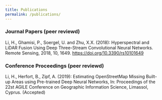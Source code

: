 ```yaml
---
title: Publications
permalink: /publications/
---
```

<h3>Journal Papers (peer reviewd)</h3>

Li, H., Ghamisi, P., Soergel, U. and Zhu, X.X. (2018): Hyperspectral and LiDAR Fusion Using Deep Three-Stream Convolutional Neural Networks. Remote Sensing, 2018, 10, 1649.
https://doi.org/10.3390/rs10101649 


<h3>Conference Proceedings (peer reviewd)</h3>

Li, H., Herfort, B., Zipf, A. (2019): Estimating OpenStreetMap Missing Built-up Areas using Pre-trained Deep Neural Networks, In: Proceedings of the 22st AGILE Conference on Geographic Information Science, Limassol, Cyprus. (Accepted)
